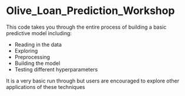 # Olive_Loan_Prediction_Workshop

This code takes you through the entire process of building a basic predictive model including:
- Reading in the data
- Exploring
- Preprocessing
- Building the model
- Testing different hyperparameters

It is a very basic run through but users are encouraged to explore other applications of these techniques
